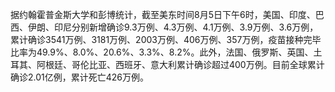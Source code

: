 据约翰霍普金斯大学和彭博统计，截至美东时间8月5日下午6时，美国、印度、巴西、伊朗、印尼分别新增确诊9.3万例、4.3万例、4.1万例、3.9万例、3.6万例，累计确诊3541万例、3181万例、2003万例、406万例、357万例，疫苗接种完毕比率为49.9%、8.0%、20.6%、3.3%、8.2%。此外，法国、俄罗斯、英国、土耳其、阿根廷、哥伦比亚、西班牙、意大利累计确诊超过400万例。目前全球累计确诊2.01亿例，累计死亡426万例。
